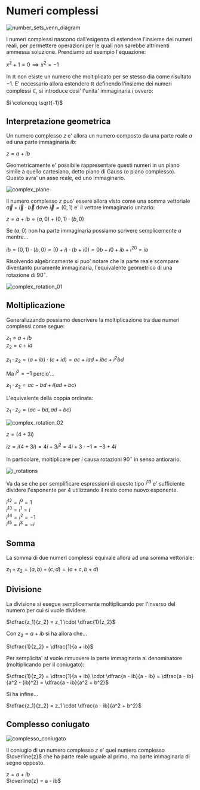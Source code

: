 # Numeri complessi  

![number_sets_venn_diagram](https://github.com/dennyb87/elettrotecnica-serale/assets/7195133/21065536-4eba-4002-82c5-bb03ea078ed0)  

I numeri complessi nascono dall'esigenza di estendere l'insieme dei numeri reali, per permettere operazioni per le quali non sarebbe altrimenti ammessa soluzione. Prendiamo ad esempio l'equazione:  

$x^2 + 1 = 0 \implies x^2 = -1$  

In $\mathbb{R}$ non esiste un numero che moltiplicato per se stesso dia come risultato $-1$. E' necessario allora estendere $\mathbb{R}$ definendo l'insieme dei numeri complessi $\mathbb{C}$, si introduce cosi' l'unita' immaginaria $i$ ovvero:  

$i \coloneqq \sqrt{-1}$  

## Interpretazione geometrica  

Un numero complesso $z$ e' allora un numero composto da una parte reale $a$ ed una parte immaginaria $ib$:  

$z = a + ib$  

Geometricamente e' possibile rappresentare questi numeri in un piano simile a quello cartesiano, detto piano di Gauss (o piano complesso). Questo avra' un asse reale, ed uno immaginario.  

![complex_plane](https://github.com/dennyb87/elettrotecnica-serale/assets/7195133/2939aa7d-a40f-415e-b2a3-84d1b77d24f5)  


Il numero complesso $z$ puo' essere allora visto come una somma vettoriale $\vec{a} + \vec{i} \cdot \vec{b}$ dove $\vec{i} = (0, 1)$ e' il vettore immaginario unitario:  

$z = a + ib = (a, 0) + (0, 1) \cdot (b, 0)$  

Se $(a, 0)$ non ha parte immaginaria possiamo scrivere semplicemente $a$ mentre...  

$ib = (0, 1) \cdot (b, 0) = (0 + i) \cdot (b + i0) = 0b + i0 + ib + i^20 = ib$  

Risolvendo algebricamente si puo' notare che la parte reale scompare diventanto puramente immaginaria, l'equivalente geometrico di una rotazione di $90^\circ$.  

![complex_rotation_01](https://github.com/dennyb87/elettrotecnica-serale/assets/7195133/cc1d5c72-1d5e-4b35-95db-d15334c87162)  

## Moltiplicazione  

Generalizzando possiamo descrivere la moltiplicazione tra due numeri complessi come segue:  

$z_1 = a + ib$  
$z_2 = c + id$  

$z_1 \cdot z_2 = (a + ib) \cdot (c + id) = ac + iad + ibc + i^2bd$  

Ma $i^2 = -1$ percio'...  

$z_1 \cdot z_2 = ac - bd + i (ad + bc)$  

L'equivalente della coppia ordinata:  

$z_1 \cdot z_2 = (ac - bd, ad + bc)$  

![complex_rotation_02](https://github.com/dennyb87/elettrotecnica-serale/assets/7195133/42a160c1-0efb-408e-9b8b-09fb9fdd7b3b)  

$z = (4 +3i)$  

$iz = i(4 + 3i) = 4i + 3i^2 = 4i + 3 \cdot -1 = -3 + 4i$  

In particolare, moltiplicare per $i$ causa rotazioni $90^\circ$ in senso antiorario.  

![i_rotations](https://github.com/dennyb87/elettrotecnica-serale/assets/7195133/3cd89d72-87e1-4a82-ba16-cf644d30ac0b)  

Va da se che per semplificare espressioni di questo tipo $i^{13}$ e' sufficiente dividere l'esponente per $4$ utilizzando il resto come nuovo esponente.  

$i^{12} = i^0 = 1$  
$i^{13} = i^{1} = i$  
$i^{14} = i^2 = -1$  
$i^{15} = i^3 = -i$  

## Somma  

La somma di due numeri complessi equivale allora ad una somma vettoriale:  

$z_1 + z_2 = (a, b) + (c, d) = (a + c, b + d)$  

## Divisione  

La divisione si esegue semplicemente moltiplicando per l'inverso del numero per cui si vuole dividere.  

$\dfrac{z_1}{z_2} = z_1 \cdot \dfrac{1}{z_2}$  

Con $z_2 = a + ib$ si ha allora che...  

$\dfrac{1}{z_2} = \dfrac{1}{a + ib}$  

Per semplicita' si vuole rimuovere la parte immaginaria al denominatore (moltiplicando per il coniugato):  

$\dfrac{1}{z_2} = \dfrac{1}{a + ib} \cdot \dfrac{a - ib}{a - ib} = \dfrac{a - ib}{a^2 - (ib)^2} = \dfrac{a - ib}{a^2 + b^2}$  

Si ha infine...  

$\dfrac{z_1}{z_2} = z_1 \cdot \dfrac{a - ib}{a^2 + b^2}$  

## Complesso coniugato  

![complesso_coniugato](https://github.com/dennyb87/elettrotecnica-serale/assets/7195133/9fec01bf-94f7-4b83-8303-9a8b5267ea6c)  

Il coniugio di un numero complesso $z$ e' quel numero complesso $\overline{z}$ che ha parte reale uguale al primo, ma parte immaginaria di segno opposto.  

$z = a + ib$  
$\overline{z} = a - ib$  

